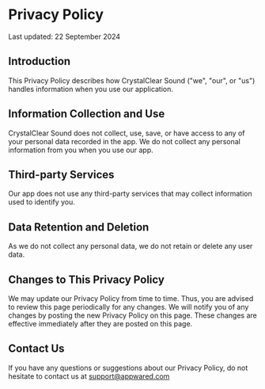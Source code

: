 # Privacy Policy

Last updated: 22 September 2024

## Introduction

This Privacy Policy describes how CrystalClear Sound ("we", "our", or "us") handles information when you use our application.

## Information Collection and Use

CrystalClear Sound does not collect, use, save, or have access to any of your personal data recorded in the app. We do not collect any personal information from you when you use our app.

## Third-party Services

Our app does not use any third-party services that may collect information used to identify you.

## Data Retention and Deletion

As we do not collect any personal data, we do not retain or delete any user data.

## Changes to This Privacy Policy

We may update our Privacy Policy from time to time. Thus, you are advised to review this page periodically for any changes. We will notify you of any changes by posting the new Privacy Policy on this page. These changes are effective immediately after they are posted on this page.

## Contact Us

If you have any questions or suggestions about our Privacy Policy, do not hesitate to contact us at support@appwared.com
